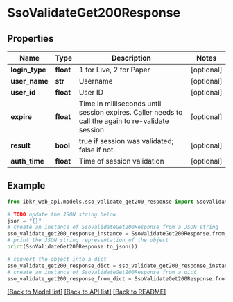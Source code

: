 # SsoValidateGet200Response


## Properties

Name | Type | Description | Notes
------------ | ------------- | ------------- | -------------
**login_type** | **float** | 1 for Live, 2 for Paper | [optional] 
**user_name** | **str** | Username | [optional] 
**user_id** | **float** | User ID | [optional] 
**expire** | **float** | Time in milliseconds until session expires. Caller needs to call the again to re-validate session | [optional] 
**result** | **bool** | true if session was validated; false if not. | [optional] 
**auth_time** | **float** | Time of session validation | [optional] 

## Example

```python
from ibkr_web_api.models.sso_validate_get200_response import SsoValidateGet200Response

# TODO update the JSON string below
json = "{}"
# create an instance of SsoValidateGet200Response from a JSON string
sso_validate_get200_response_instance = SsoValidateGet200Response.from_json(json)
# print the JSON string representation of the object
print(SsoValidateGet200Response.to_json())

# convert the object into a dict
sso_validate_get200_response_dict = sso_validate_get200_response_instance.to_dict()
# create an instance of SsoValidateGet200Response from a dict
sso_validate_get200_response_from_dict = SsoValidateGet200Response.from_dict(sso_validate_get200_response_dict)
```
[[Back to Model list]](../README.md#documentation-for-models) [[Back to API list]](../README.md#documentation-for-api-endpoints) [[Back to README]](../README.md)


